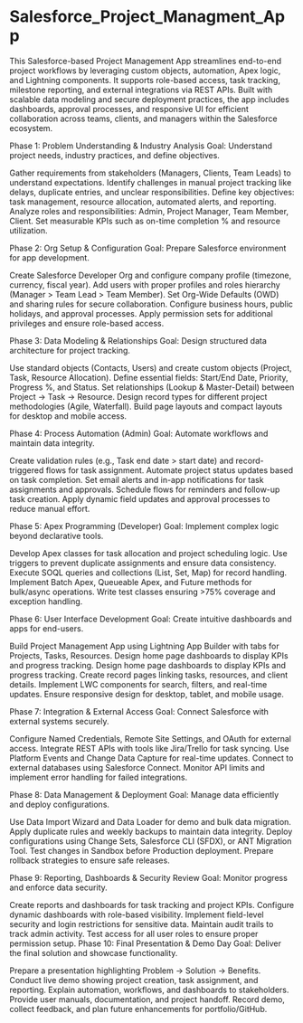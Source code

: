 # Salesforce_Project_Managment_App
This Salesforce-based Project Management App streamlines end-to-end project workflows by leveraging custom objects, automation, Apex logic, and Lightning components. It supports role-based access, task tracking, milestone reporting, and external integrations via REST APIs. Built with scalable data modeling and secure deployment practices, the app includes dashboards, approval processes, and responsive UI for efficient collaboration across teams, clients, and managers within the Salesforce ecosystem.

Phase 1: Problem Understanding & Industry Analysis Goal: Understand project needs, industry practices, and define objectives.

Gather requirements from stakeholders (Managers, Clients, Team Leads) to understand expectations.
Identify challenges in manual project tracking like delays, duplicate entries, and unclear responsibilities.
Define key objectives: task management, resource allocation, automated alerts, and reporting.
Analyze roles and responsibilities: Admin, Project Manager, Team Member, Client.
Set measurable KPIs such as on-time completion % and resource utilization.

Phase 2: Org Setup & Configuration Goal: Prepare Salesforce environment for app development.

Create Salesforce Developer Org and configure company profile (timezone, currency, fiscal year).
Add users with proper profiles and roles hierarchy (Manager > Team Lead > Team Member).
Set Org-Wide Defaults (OWD) and sharing rules for secure collaboration.
Configure business hours, public holidays, and approval processes.
Apply permission sets for additional privileges and ensure role-based access.

Phase 3: Data Modeling & Relationships Goal: Design structured data architecture for project tracking.

Use standard objects (Contacts, Users) and create custom objects (Project, Task, Resource Allocation).
Define essential fields: Start/End Date, Priority, Progress %, and Status.
Set relationships (Lookup & Master-Detail) between Project → Task → Resource.
Design record types for different project methodologies (Agile, Waterfall).
Build page layouts and compact layouts for desktop and mobile access.

Phase 4: Process Automation (Admin) Goal: Automate workflows and maintain data integrity.

Create validation rules (e.g., Task end date > start date) and record-triggered flows for task assignment.
Automate project status updates based on task completion.
Set email alerts and in-app notifications for task assignments and approvals.
Schedule flows for reminders and follow-up task creation.
Apply dynamic field updates and approval processes to reduce manual effort.

Phase 5: Apex Programming (Developer) Goal: Implement complex logic beyond declarative tools.

Develop Apex classes for task allocation and project scheduling logic.
Use triggers to prevent duplicate assignments and ensure data consistency.
Execute SOQL queries and collections (List, Set, Map) for record handling.
Implement Batch Apex, Queueable Apex, and Future methods for bulk/async operations.
Write test classes ensuring >75% coverage and exception handling.

Phase 6: User Interface Development Goal: Create intuitive dashboards and apps for end-users.

Build Project Management App using Lightning App Builder with tabs for Projects, Tasks, Resources.
Design home page dashboards to display KPIs and progress tracking.
Design home page dashboards to display KPIs and progress tracking.
Create record pages linking tasks, resources, and client details.
Implement LWC components for search, filters, and real-time updates.
Ensure responsive design for desktop, tablet, and mobile usage.

Phase 7: Integration & External Access Goal: Connect Salesforce with external systems securely.

Configure Named Credentials, Remote Site Settings, and OAuth for external access.
Integrate REST APIs with tools like Jira/Trello for task syncing.
Use Platform Events and Change Data Capture for real-time updates.
Connect to external databases using Salesforce Connect.
Monitor API limits and implement error handling for failed integrations.

Phase 8: Data Management & Deployment Goal: Manage data efficiently and deploy configurations.

Use Data Import Wizard and Data Loader for demo and bulk data migration.
Apply duplicate rules and weekly backups to maintain data integrity.
Deploy configurations using Change Sets, Salesforce CLI (SFDX), or ANT Migration Tool.
Test changes in Sandbox before Production deployment.
Prepare rollback strategies to ensure safe releases.

Phase 9: Reporting, Dashboards & Security Review Goal: Monitor progress and enforce data security.

Create reports and dashboards for task tracking and project KPIs.
Configure dynamic dashboards with role-based visibility.
Implement field-level security and login restrictions for sensitive data.
Maintain audit trails to track admin activity.
Test access for all user roles to ensure proper permission setup.
Phase 10: Final Presentation & Demo Day Goal: Deliver the final solution and showcase functionality.

Prepare a presentation highlighting Problem → Solution → Benefits.
Conduct live demo showing project creation, task assignment, and reporting.
Explain automation, workflows, and dashboards to stakeholders.
Provide user manuals, documentation, and project handoff.
Record demo, collect feedback, and plan future enhancements for portfolio/GitHub.

